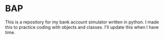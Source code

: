 ﻿# BAP
This is a repository for my bank account simulator written in python. I made this to practice coding with objects and classes. I'll update this when I have time.
